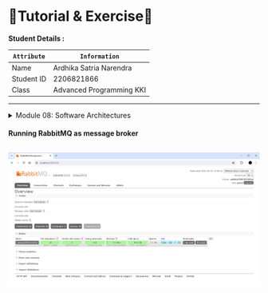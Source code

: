 # 📝Tutorial & Exercise📝

**Student Details :**

|  `Attribute`  | `Information`              |
|---------------|----------------------------|
| Name          | Ardhika Satria Narendra    |
| Student ID    | 2206821866                 |
| Class         | Advanced Programming KKI   |

---
<details>
<summary>Module 08: Software Architectures</summary>

## Questions and Answers

### -> Reflection 

#### a. How many data your publlsher program will send to the message broker in one run?
The publisher program will send five events to the message broker in one run, as indicated by five separate calls to publish_event with different user data in the code snippet provided.

#### The url of: “amqp://guest:guest@localhost:5672” is the same as in the subscriber program, what does it mean?
This URL is used for both the publisher and subscriber to connect to the same RabbitMQ server running on the local machine. It ensures that both the publisher and subscriber are interacting with the same message queue, allowing the subscriber to receive and process messages sent by the publisher.

</details>

#### Running RabbitMQ as message broker
![alt text](image.png)
---
